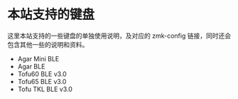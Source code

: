 # 本站支持的键盘

这里本站支持的一些键盘的单独使用说明，及对应的 zmk-config 链接，同时还会包含其他一些的说明和资料。

* Agar Mini BLE
* Agar BLE
* Tofu60 BLE v3.0
* Tofu65 BLE v3.0
* Tofu TKL BLE v3.0